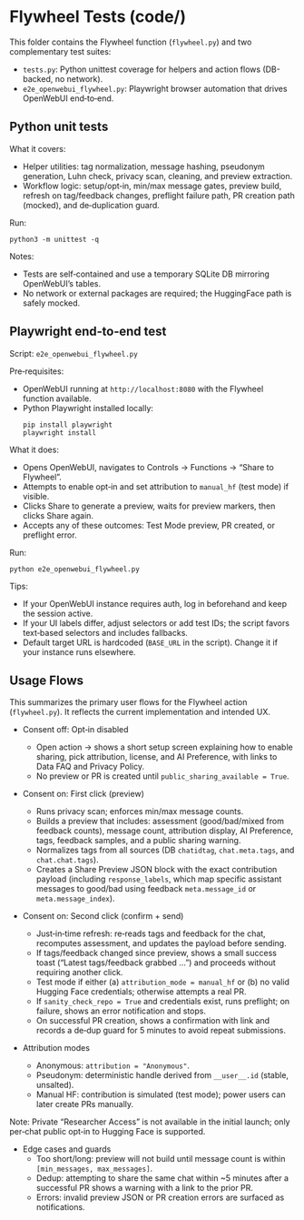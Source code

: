 # Flywheel Tests (code/)

This folder contains the Flywheel function (`flywheel.py`) and two complementary test suites:

- `tests.py`: Python unittest coverage for helpers and action flows (DB-backed, no network).
- `e2e_openwebui_flywheel.py`: Playwright browser automation that drives OpenWebUI end‑to‑end.

## Python unit tests

What it covers:
- Helper utilities: tag normalization, message hashing, pseudonym generation, Luhn check, privacy scan, cleaning, and preview extraction.
- Workflow logic: setup/opt‑in, min/max message gates, preview build, refresh on tag/feedback changes, preflight failure path, PR creation path (mocked), and de‑duplication guard.

Run:
```
python3 -m unittest -q
```

Notes:
- Tests are self‑contained and use a temporary SQLite DB mirroring OpenWebUI’s tables.
- No network or external packages are required; the HuggingFace path is safely mocked.

## Playwright end‑to‑end test

Script: `e2e_openwebui_flywheel.py`

Pre‑requisites:
- OpenWebUI running at `http://localhost:8080` with the Flywheel function available.
- Python Playwright installed locally:
  ```
  pip install playwright
  playwright install
  ```

What it does:
- Opens OpenWebUI, navigates to Controls → Functions → “Share to Flywheel”.
- Attempts to enable opt‑in and set attribution to `manual_hf` (test mode) if visible.
- Clicks Share to generate a preview, waits for preview markers, then clicks Share again.
- Accepts any of these outcomes: Test Mode preview, PR created, or preflight error.

Run:
```
python e2e_openwebui_flywheel.py
```

Tips:
- If your OpenWebUI instance requires auth, log in beforehand and keep the session active.
- If your UI labels differ, adjust selectors or add test IDs; the script favors text‑based selectors and includes fallbacks.
- Default target URL is hardcoded (`BASE_URL` in the script). Change it if your instance runs elsewhere.

## Usage Flows

This summarizes the primary user flows for the Flywheel action (`flywheel.py`). It reflects the current implementation and intended UX.

- Consent off: Opt‑in disabled
  - Open action → shows a short setup screen explaining how to enable sharing, pick attribution, license, and AI Preference, with links to Data FAQ and Privacy Policy.
  - No preview or PR is created until `public_sharing_available = True`.

- Consent on: First click (preview)
  - Runs privacy scan; enforces min/max message counts.
  - Builds a preview that includes: assessment (good/bad/mixed from feedback counts), message count, attribution display, AI Preference, tags, feedback samples, and a public sharing warning.
  - Normalizes tags from all sources (DB `chatidtag`, `chat.meta.tags`, and `chat.chat.tags`).
  - Creates a Share Preview JSON block with the exact contribution payload (including `response_labels`, which map specific assistant messages to good/bad using feedback `meta.message_id` or `meta.message_index`).

- Consent on: Second click (confirm + send)
  - Just‑in‑time refresh: re‑reads tags and feedback for the chat, recomputes assessment, and updates the payload before sending.
  - If tags/feedback changed since preview, shows a small success toast (“Latest tags/feedback grabbed …”) and proceeds without requiring another click.
  - Test mode if either (a) `attribution_mode = manual_hf` or (b) no valid Hugging Face credentials; otherwise attempts a real PR.
  - If `sanity_check_repo = True` and credentials exist, runs preflight; on failure, shows an error notification and stops.
  - On successful PR creation, shows a confirmation with link and records a de‑dup guard for 5 minutes to avoid repeat submissions.

- Attribution modes
  - Anonymous: `attribution = "Anonymous"`.
  - Pseudonym: deterministic handle derived from `__user__.id` (stable, unsalted).
  - Manual HF: contribution is simulated (test mode); power users can later create PRs manually.

Note: Private “Researcher Access” is not available in the initial launch; only per‑chat public opt‑in to Hugging Face is supported.

- Edge cases and guards
  - Too short/long: preview will not build until message count is within `[min_messages, max_messages]`.
  - Dedup: attempting to share the same chat within ~5 minutes after a successful PR shows a warning with a link to the prior PR.
  - Errors: invalid preview JSON or PR creation errors are surfaced as notifications.
